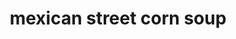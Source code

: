 ---
id: 5bcfac81a4d8ec001441e96a
servings: 8
notes: 'nutrition facts
mexican street corn soup
amount per serving
calories 687 calories from fat 459
% daily value*
total fat 51g 78%
saturated fat 26g 130%
cholesterol 142mg 47%
sodium 1797mg 75%
potassium 590mg 17%
total carbohydrates 45g 15%
dietary fiber 3g 12%
sugars 11g
protein 16g 32%
vitamin a 31.7%
vitamin c 14.2%
calcium 13.3%
iron 12.6%
* percent daily values are based on a 2000 calorie diet.'
directions: 'melt the butter in a large saucepan over medium high heat. add in the onions and minced jalapeno and sauté for about 5 minutes
 then stir in garlic and cook an additional 1 minute.

stir in the flour
 cumin
 and chili powder and cook 1-2 minutes. whisk in the chicken stock until smooth and bring to a boil. add in the corn
 sugar
 and salt. once it returns to a boil
 reduce the heat to low and simmer 10 minutes.

stir in cream and cilantro. serve topped with crumbled bacon
 cotija
 and jalapeno slices.'
ingredients: '4 tablespoons butter
1 small white onion chopped
1 jalapeno minced
5 cloves garlic crushed
3 tablespoons flour
2 teaspoons ground cumin
1 teaspoon chili powder
4 cups chicken stock
6 cups frozen corn kernels
1 tablespoon sugar
2 teaspoons salt
1 1/2 cups heavy cream half and half
 or milk
1 cup freshly chopped cilantro
toppings:
1/2 lb bacon cooked and crumbled
1/2 cup crumbled cotija cheese
1 jalapeno sliced'
rating: 5
ease: easy
img:
category: main course
href: 'https: //thestayathomechef.com/mexican-street-corn-soup/'
totalTime: 20 minutes
cookTime: 15 minutes
prepTime: 5 minutes
title: mexican street corn soup
slug: mexican-street-corn-soup
---